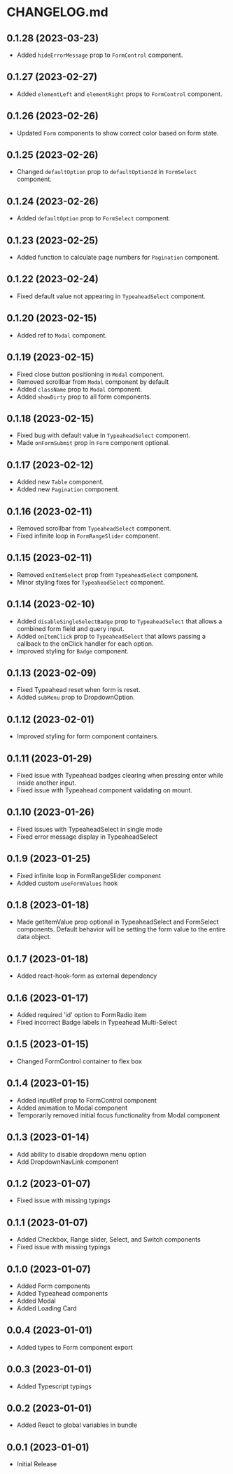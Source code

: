 # CHANGELOG.md

## 0.1.28 (2023-03-23)

- Added `hideErrorMessage` prop to `FormControl` component.

## 0.1.27 (2023-02-27)

- Added `elementLeft` and `elementRight` props to `FormControl` component.

## 0.1.26 (2023-02-26)

- Updated `Form` components to show correct color based on form state.

## 0.1.25 (2023-02-26)

- Changed `defaultOption` prop to `defaultOptionId` in `FormSelect` component.

## 0.1.24 (2023-02-26)

- Added `defaultOption` prop to `FormSelect` component.

## 0.1.23 (2023-02-25)

- Added function to calculate page numbers for `Pagination` component.

## 0.1.22 (2023-02-24)

- Fixed default value not appearing in `TypeaheadSelect` component.

## 0.1.20 (2023-02-15)

- Added ref to `Modal` component.

## 0.1.19 (2023-02-15)

- Fixed close button positioning in `Modal` component.
- Removed scrollbar from `Modal` component by default
- Added `className` prop to `Modal` component.
- Added `showDirty` prop to all form components.

## 0.1.18 (2023-02-15)

- Fixed bug with default value in `TypeaheadSelect` component.
- Made `onFormSubmit` prop in `Form` component optional.

## 0.1.17 (2023-02-12)

- Added new `Table` component.
- Added new `Pagination` component.

## 0.1.16 (2023-02-11)

- Removed scrollbar from `TypeaheadSelect` component.
- Fixed infinite loop in `FormRangeSlider` component.

## 0.1.15 (2023-02-11)

- Removed `onItemSelect` prop from `TypeaheadSelect` component.
- Minor styling fixes for `TypeaheadSelect` component.

## 0.1.14 (2023-02-10)

- Added `disableSingleSelectBadge` prop to `TypeaheadSelect` that allows a combined
  form field and query input.
- Added `onItemClick` prop to `TypeaheadSelect` that allows passing a callback to the
  onClick handler for each option.
- Improved styling for `Badge` component.

## 0.1.13 (2023-02-09)

- Fixed Typeahead reset when form is reset.
- Added `subMenu` prop to DropdownOption.

## 0.1.12 (2023-02-01)

- Improved styling for form component containers.

## 0.1.11 (2023-01-29)

- Fixed issue with Typeahead badges clearing when pressing enter while inside
  another input.
- Fixed issue with Typeahead component validating on mount.

## 0.1.10 (2023-01-26)

- Fixed issues with TypeaheadSelect in single mode
- Fixed error message display in TypeaheadSelect

## 0.1.9 (2023-01-25)

- Fixed infinite loop in FormRangeSlider component
- Added custom `useFormValues` hook

## 0.1.8 (2023-01-18)

- Made getItemValue prop optional in TypeaheadSelect and FormSelect components.
  Default behavior will be setting the form value to the entire data object.

## 0.1.7 (2023-01-18)

- Added react-hook-form as external dependency

## 0.1.6 (2023-01-17)

- Added required 'id' option to FormRadio item
- Fixed incorrect Badge labels in Typeahead Multi-Select

## 0.1.5 (2023-01-15)

- Changed FormControl container to flex box

## 0.1.4 (2023-01-15)

- Added inputRef prop to FormControl component
- Added animation to Modal component
- Temporarily removed initial focus functionality from Modal component

## 0.1.3 (2023-01-14)

- Add ability to disable dropdown menu option
- Add DropdownNavLink component

## 0.1.2 (2023-01-07)

- Fixed issue with missing typings

## 0.1.1 (2023-01-07)

- Added Checkbox, Range slider, Select, and Switch components
- Fixed issue with missing typings

## 0.1.0 (2023-01-07)

- Added Form components
- Added Typeahead components
- Added Modal
- Added Loading Card

## 0.0.4 (2023-01-01)

- Added types to Form component export

## 0.0.3 (2023-01-01)

- Added Typescript typings

## 0.0.2 (2023-01-01)

- Added React to global variables in bundle

## 0.0.1 (2023-01-01)

- Initial Release
